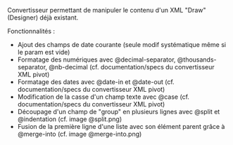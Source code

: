 Convertisseur permettant de manipuler le contenu d'un XML "Draw" (Designer) déjà existant.

Fonctionnalités : 

  - Ajout des champs de date courante (seule modif systématique même si le param est vide)
  - Formatage des numériques avec @decimal-separator, @thousands-separator, @nb-decimal (cf. documentation/specs du convertisseur XML pivot)
  - Formatage des dates avec @date-in et @date-out (cf. documentation/specs du convertisseur XML pivot)
  - Modification de la casse d'un champ texte avec @case (cf. documentation/specs du convertisseur XML pivot)
  - Découpage d'un champ de "group" en plusieurs lignes avec @split et @indentation (cf. image @split.png)
  - Fusion de la première ligne d'une liste avec son élément parent grâce à @merge-into (cf. image @merge-into.png)
